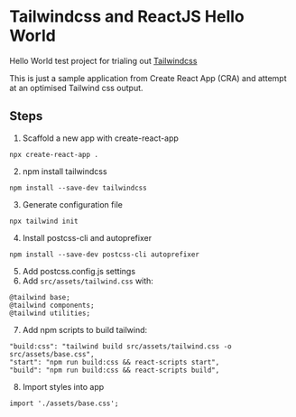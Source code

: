 # Tailwindcss and ReactJS Hello World

Hello World test project for trialing out [Tailwindcss](https://tailwindcss.com)

This is just a sample application from Create React App (CRA) and attempt at an optimised Tailwind css output.

## Steps
1. Scaffold a new app with create-react-app
```
npx create-react-app .
```

2. npm install tailwindcss
```
npm install --save-dev tailwindcss
```

3. Generate configuration file
```
npx tailwind init
```

4. Install postcss-cli and autoprefixer
```
npm install --save-dev postcss-cli autoprefixer
```

5. Add postcss.config.js settings
6. Add `src/assets/tailwind.css` with:
```
@tailwind base;
@tailwind components;
@tailwind utilities;
```

7. Add npm scripts to build tailwind:
```
"build:css": "tailwind build src/assets/tailwind.css -o src/assets/base.css",
"start": "npm run build:css && react-scripts start",
"build": "npm run build:css && react-scripts build",
```

8. Import styles into app
```
import './assets/base.css';
```

